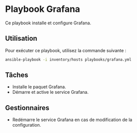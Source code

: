 # Playbook Grafana

Ce playbook installe et configure Grafana.

## Utilisation

Pour exécuter ce playbook, utilisez la commande suivante :

```bash
ansible-playbook -i inventory/hosts playbooks/grafana.yml
```

## Tâches

- Installe le paquet Grafana.
- Démarre et active le service Grafana.

## Gestionnaires

- Redémarre le service Grafana en cas de modification de la configuration.

